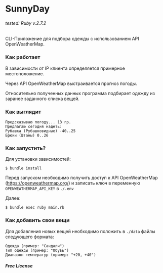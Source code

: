 # SunnyDay

###### tested: Ruby v.2.7.2

CLI-Приложение для подбора одежды с использованием API OpenWeatherMap.

### Как работает

В зависимости от IP клиента определяется примерное местоположение.

Через API OpenWeatherMap выстраивается прогноз погоды.

Относительно полученных данных программа подбирает одежду из заранее заданного списка вещей.

### Как выглядит

    Предсказываю погоду... 13 гр.
    Предлагаю сегодня надеть:
    Рубашка (Рубашковидные) -40..25
    Брюки (Штаны) 0..26

### Как запустить?

Для установки зависимостей:

    $ bundle install

Перед запуском необходимо получить доступ к API OpenWeatherMap (https://openweathermap.org/) и записать ключ в переменную `OPENWEATHERMAP_API_KEY` в `./.env`

Далее:

    $ bundle exec ruby main.rb

### Как добавить свои вещи

Для добавления новых вещей необходимо положить в `./data` файлы следующего формата:

    Одежда (пример: "Сандали")
    Тип одежды (пример: "Обувь")
    Диапазон температур (пример: "+20, +40")

##### Free License
